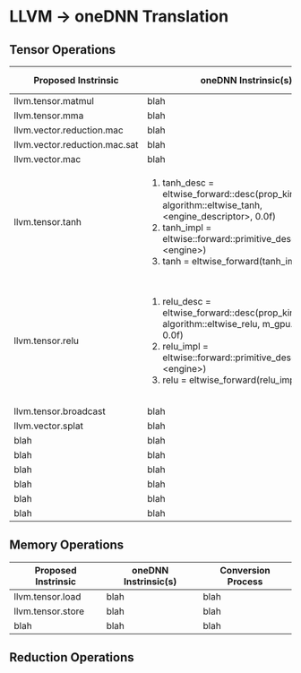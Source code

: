 # LLVM -> oneDNN Translation

## Tensor Operations
Proposed Instrinsic | oneDNN Instrinsic(s) | Conversion Process
--- | --- | ---
llvm.tensor.matmul | blah | blah
llvm.tensor.mma | blah | blah
llvm.vector.reduction.mac | blah | blah
llvm.vector.reduction.mac.sat | blah | blah
llvm.vector.mac | blah | blah
llvm.tensor.tanh | <ol><li>tanh_desc = eltwise_forward::desc(prop_kind::forward, algorithm::eltwise_tanh, \<engine_descriptor>, 0.0f)</li><li>tanh_impl = eltwise::forward::primitive_desc(tanh_desc, \<engine>)</li><li>tanh = eltwise_forward(tanh_impl)</li></ol> | Same as below.
llvm.tensor.relu | <ol><li>relu_desc = eltwise_forward::desc(prop_kind::forward, algorithm::eltwise_relu, m_gpu.get_desc(), 0.0f)</li><li>relu_impl = eltwise::forward::primitive_desc(relu_desc, \<engine>)</li><li>relu = eltwise_forward(relu_impl);</li></ol> | First, create ReLU operation descriptor. Second, create ReLU primitive descripton to describe implementation. Lastly, create operation to be executed.
llvm.tensor.broadcast | blah | blah
llvm.vector.splat | blah | blah
blah | blah | blah
blah | blah | blah
blah | blah | blah
blah | blah | blah
blah | blah | blah
blah | blah | blah


## Memory Operations

Proposed Instrinsic | oneDNN Instrinsic(s) | Conversion Process
--- | --- | ---
llvm.tensor.load | blah | blah
llvm.tensor.store | blah | blah
blah | blah | blah

## Reduction Operations


